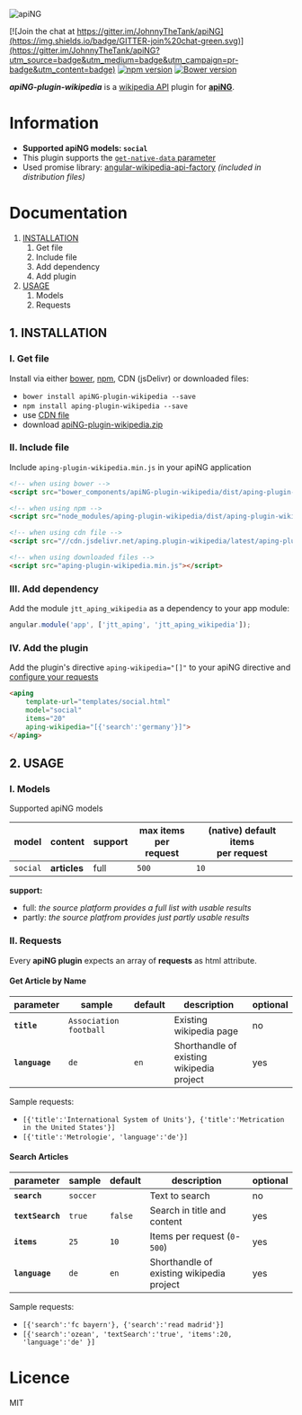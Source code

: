 [logo]: http://aping.io/logo/320/aping-plugin.png "apiNG Plugin"
![apiNG][logo]

[![Join the chat at https://gitter.im/JohnnyTheTank/apiNG](https://img.shields.io/badge/GITTER-join%20chat-green.svg)](https://gitter.im/JohnnyTheTank/apiNG?utm_source=badge&utm_medium=badge&utm_campaign=pr-badge&utm_content=badge)
[![npm version](https://badge.fury.io/js/aping-plugin-wikipedia.png)](https://badge.fury.io/js/aping-plugin-wikipedia)
[![Bower version](https://badge.fury.io/bo/apiNG-plugin-wikipedia.png)](https://badge.fury.io/bo/apiNG-plugin-wikipedia)

**_apiNG-plugin-wikipedia_** is a [wikipedia API](https://www.mediawiki.org/wiki/API:Main_page/en) plugin for [**apiNG**](https://github.com/JohnnyTheTank/apiNG).

# Information
* **Supported apiNG models: `social`**
* This plugin supports the [`get-native-data` parameter](https://aping.readme.io/docs/advanced#parameters)
* Used promise library: [angular-wikipedia-api-factory](https://github.com/JohnnyTheTank/angular-wikipedia-api-factory) _(included in distribution files)_

# Documentation
1. [INSTALLATION](#1-installation)
    1. Get file
    2. Include file
    3. Add dependency
    4. Add plugin
2. [USAGE](#2-usage)
    1. Models
    2. Requests

## 1. INSTALLATION

### I. Get file
Install via either [bower](http://bower.io/), [npm](https://www.npmjs.com/), CDN (jsDelivr) or downloaded files:

* `bower install apiNG-plugin-wikipedia --save`
* `npm install aping-plugin-wikipedia --save`
* use [CDN file](https://www.jsdelivr.com/projects/aping.plugin-wikipedia)
* download [apiNG-plugin-wikipedia.zip](https://github.com/JohnnyTheTank/apiNG-plugin-wikipedia/zipball/master)

### II. Include file
Include `aping-plugin-wikipedia.min.js` in your apiNG application

```html
<!-- when using bower -->
<script src="bower_components/apiNG-plugin-wikipedia/dist/aping-plugin-wikipedia.min.js"></script>

<!-- when using npm -->
<script src="node_modules/aping-plugin-wikipedia/dist/aping-plugin-wikipedia.min.js"></script>

<!-- when using cdn file -->
<script src="//cdn.jsdelivr.net/aping.plugin-wikipedia/latest/aping-plugin-wikipedia.min.js"></script>

<!-- when using downloaded files -->
<script src="aping-plugin-wikipedia.min.js"></script>
```


### III. Add dependency
Add the module `jtt_aping_wikipedia` as a dependency to your app module:
```js
angular.module('app', ['jtt_aping', 'jtt_aping_wikipedia']);
```

### IV. Add the plugin
Add the plugin's directive `aping-wikipedia="[]"` to your apiNG directive and [configure your requests](#ii-requests)
```html
<aping
    template-url="templates/social.html"
    model="social"
    items="20"
    aping-wikipedia="[{'search':'germany'}]">
</aping>
```

## 2. USAGE

### I. Models
Supported apiNG models

|  model   | content | support | max items<br>per request | (native) default items<br>per request |
|----------|---------|---------|--------|---------|
| `social` | **articles** | full    | `500`   | `10`   |

**support:**
* full: _the source platform provides a full list with usable results_ <br>
* partly: _the source platfrom provides just partly usable results_


### II. Requests
Every **apiNG plugin** expects an array of **requests** as html attribute.

#### Get Article by Name
|  parameter  | sample | default | description | optional |
|----------|---------|---------|---------|---------|
| **`title`** | `Association football` |  | Existing wikipedia page | no |
| **`language`**  | `de` | `en` | Shorthandle of existing wikipedia project |  yes  |

Sample requests:
* `[{'title':'International System of Units'}, {'title':'Metrication in the United States'}]`
* `[{'title':'Metrologie', 'language':'de'}]`

#### Search Articles
|  parameter  | sample | default | description | optional |
|----------|---------|---------|---------|---------|
| **`search`** | `soccer` |  | Text to search | no |
| **`textSearch`**  | `true` | `false` | Search in title and content |  yes  |
| **`items`**  | `25` | `10` | Items per request (`0`-`500`) |  yes  |
| **`language`**  | `de` | `en` | Shorthandle of existing wikipedia project |  yes  |


Sample requests:
* `[{'search':'fc bayern'}, {'search':'read madrid'}]`
* `[{'search':'ozean', 'textSearch':'true', 'items':20, 'language':'de' }]`

# Licence
MIT
